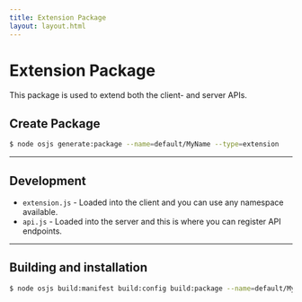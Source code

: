 ```yaml
---
title: Extension Package
layout: layout.html
---
```


# Extension Package

This package is used to extend both the client- and server APIs.

## Create Package

```bash
$ node osjs generate:package --name=default/MyName --type=extension
```

---

## Development

- `extension.js` - Loaded into the client and you can use any namespace available.
- `api.js` - Loaded into the server and this is where you can register API endpoints.

---

## Building and installation

```bash
$ node osjs build:manifest build:config build:package --name=default/MyName
```
